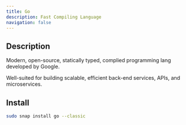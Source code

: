 ```yaml
---
title: Go 
description: Fast Compiling Language
navigation: false
---
```


## Description

Modern, open-source, statically typed, complied programming lang developed by Google.  

Well-suited for building scalable, efficient back-end services, APIs, and microservices.

## Install

```bash
sudo snap install go --classic
```
